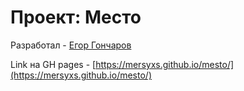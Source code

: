 # Проект: Место

Разработал - [Егор Гончаров](https://vk.com/mersy001)

Link на GH pages - [https://mersyxs.github.io/mesto/](https://mersyxs.github.io/mesto/)
